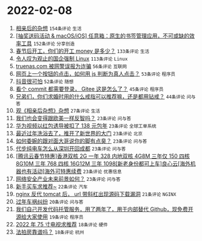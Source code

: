 # 2022-02-08

1. [相亲后的杂想](https://www.v2ex.com/t/832463) `154条评论` `生活`
1. [[抽奖送码活动 & macOS/iOS] 任意箱：原生的书签管理应用，不可或缺的效率工具](https://www.v2ex.com/t/832392) `152条评论` `分享创造`
1. [春节后开工，你们的开工 money 是多少？](https://www.v2ex.com/t/832360) `133条评论` `生活`
1. [令人叹为观止的国企强制 Linux](https://www.v2ex.com/t/832405) `113条评论` `Linux`
1. [truenas.com 被网警误报为诈骗](https://www.v2ex.com/t/832355) `56条评论` `互联网`
1. [网页上一个按钮的点击，如何用 js 判断为真人点击？](https://www.v2ex.com/t/832362) `53条评论` `程序员`
1. [抖音很可怕](https://www.v2ex.com/t/832436) `52条评论` `随想`
1. [看个 commit 都需要登录， Gitee 这是怎么了？](https://www.v2ex.com/t/832503) `45条评论` `程序员`
1. [兄弟们，你们求婚时用的什么戒指可以推荐嘛，还是都用钻戒？](https://www.v2ex.com/t/832477) `44条评论` `问与答`
1. [观《相亲后杂想》杂想](https://www.v2ex.com/t/832526) `27条评论` `生活`
1. [我们也会变得跟欧美一样反智吗？](https://www.v2ex.com/t/832512) `23条评论` `问与答`
1. [华为视频以红包诱导被扣了 138 元包年](https://www.v2ex.com/t/832460) `23条评论` `全球工单系统`
1. [最近过年洗浴去了，推开了新世界的大门](https://www.v2ex.com/t/832449) `23条评论` `北京`
1. [如何委婉的跟对面大哥说你的脚有点臭？](https://www.v2ex.com/t/832402) `23条评论` `问与答`
1. [代步纯电车怎么从深圳开回成都](https://www.v2ex.com/t/832366) `23条评论` `问与答`
1. [[腾讯云春节特惠]香港双核 2G 一年 328 内地双核 4G8M 三年仅 150 四核 8G10M 三年 768 四核 16G12M 三年 1098[新老身份都可上车]良心云[海外机器也有活动]海外可特惠续费](https://www.v2ex.com/t/832354) `23条评论` `优惠信息`
1. [网络安全产业未来前景如何？](https://www.v2ex.com/t/832351) `23条评论` `问与答`
1. [新手买车求推荐~](https://www.v2ex.com/t/832467) `22条评论` `汽车`
1. [nginx 反代 tomcat 后， url 带斜杠出现源码下载漏洞](https://www.v2ex.com/t/832466) `21条评论` `NGINX`
1. [过年车祸纠纷](https://www.v2ex.com/t/832532) `20条评论` `问与答`
1. [我们自己开发代码托管服务，用了两年了，用于内部替代 Github，现免费开源给大家使用](https://www.v2ex.com/t/832380) `19条评论` `程序员`
1. [2022 年 75 寸电视求推荐](https://www.v2ex.com/t/832472) `18条评论` `硬件`
1. [法拍房靠谱吗？](https://www.v2ex.com/t/832468) `18条评论` `杭州`
